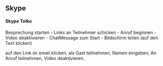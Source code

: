 ## Skype

#### Skype Telko

Besprechung starten - Links an Teilnehmer schicken - Anruf beginnen - Video deaktivieren - ChatMessage zum Start - Bildschirm teilen (auf den Text klicken)

auf den Link im email klicken, als Gast teilnehmen, Namen eingeben, An Anruf teilnehmen, Video deaktivieren.